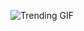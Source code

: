 
<!-- GIF_SECTION -->
![Trending GIF](https://media0.giphy.com/media/v1.Y2lkPThiYjIxNzcyY3F3NDI2ZWl4MHJvdDhjNjRoaHJ0ZHY2dHpwNHNya3ZmZ3ZjMHI0byZlcD12MV9naWZzX3NlYXJjaCZjdD1n/78XCFBGOlS6keY1Bil/giphy.gif)
<!-- END_GIF_SECTION -->
